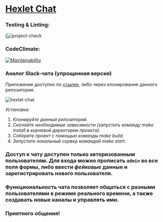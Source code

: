 # [Hexlet Chat](https://hexlet-chat-suyy.onrender.com/)

### Testing & Linting:

[![project-check]([![project-check](https://github.com/chukichao/hexlet-chat-ts/actions/workflows/project-check.yml/badge.svg)](https://github.com/chukichao/hexlet-chat-ts/actions/workflows/project-check.yml))

### CodeClimate:

[![Maintainability](https://qlty.sh/badges/16af772c-9a8d-4248-91ab-b10568fef9e9/maintainability.svg)](https://qlty.sh/gh/chukichao/projects/hexlet-chat-ts)

### Аналог Slack-чата (упрощенная версия)

Приложение доступно по [ссылке](https://hexlet-chat-suyy.onrender.com/), либо через клонирование данного репозитория.

![hexlet-chat](https://github.com/user-attachments/assets/0cbcc6ea-adf7-462c-918b-16ddc9537713)

_Установка:_

1. _Клонируйте данный репозиторий._
2. _Скачайте необходимые зависимости (запустить команду make install в корневой директории проекта)._
3. _Соберите проект с помощью команды make build._
4. _Запустите локальный сервер командой make start._

### Доступ к чату доступен только авторизованным пользователям. Для входа можно прописать `admin` во все поля формы, либо ввести _фейковые_ данные и зарегистрировать нового пользователя.
### Функциональность чата позволяет общаться с разными пользователями в режиме реального времени, а также создавать новые каналы и управлять ими.

### Приятного общения!
